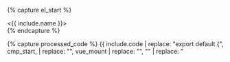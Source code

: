 
{% capture el_start %}
<div id="{{ include.name }}-mount">
  <{{ include.name }}></{{ include.name }}>
</div>
<script type="text/x-template" id="{{ include.name }}-template">
{% endcapture %}

{% capture cmp_start %}
var component = { template: '#{{ include.name }}-template',
{% endcapture %}

{% capture vue_mount %}
; new Vue({ components: {'{{ include.name }}': component}, el: '#{{ include.name }}-mount'});
</script>
{% endcapture %}

{% capture processed_code %}
{{ include.code | replace: "export default {", cmp_start, | replace: "<script>", "<script type='text/javascript'>" | replace: "</script>", vue_mount | replace: "<template>", el_start | replace: "</template>", "</script>" | replace: "<style>", "<style type='text/css'>" }}
{% endcapture %}


{% if include.result_only %}
  <div id="{{ include.name }}-wrapper">
    {{ processed_code }}
  </div>
{% else %}
  <div id="{{ include.name }}-wrapper">
    <div class="row">
      <div class="col-md-6">
        <blockquote>Code</blockquote>
        {% highlight html %}{{ include.code | strip }}{% endhighlight %}
      </div>
      <div class="col-md-6">
        <blockquote>Result</blockquote>
        {{ processed_code }}
      </div>
    </div>
  </div>
{% endif %}

<style type="text/css">
  #{{ include.name }}-wrapper blockquote {
    background: #BBB;
    color: #FFF;
    margin-bottom: 0;
  }
  #{{ include.name }}-wrapper .highlight {
    margin: 0;
  }
  #{{ include.name }}-wrapper .highlight pre {
    max-height: 300px;
  }
</style>